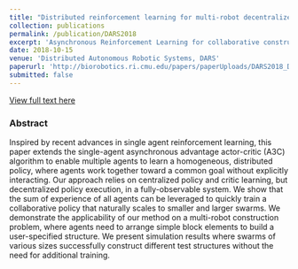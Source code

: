 ```yaml
---
title: "Distributed reinforcement learning for multi-robot decentralized collective construction"
collection: publications
permalink: /publication/DARS2018
excerpt: 'Asynchronous Reinforcement Learning for collaborative construction.'
date: 2018-10-15
venue: 'Distributed Autonomous Robotic Systems, DARS'
paperurl: 'http://biorobotics.ri.cmu.edu/papers/paperUploads/DARS2018_DistributedAssembly_final831.pdf'
submitted: false
---
```

[View full text here](http://biorobotics.ri.cmu.edu/papers/paperUploads/DARS2018_DistributedAssembly_final831.pdf)
### Abstract
Inspired by recent advances in single agent reinforcement learning, this paper extends the single-agent asynchronous advantage actor-critic (A3C) algorithm to enable multiple agents to learn a homogeneous, distributed policy, where agents work together toward a common goal without explicitly interacting. Our approach relies on centralized policy and critic learning, but decentralized policy execution, in a fully-observable system. We show that the sum of experience of all agents can be leveraged to quickly train a collaborative policy that naturally scales to smaller and larger swarms. We demonstrate the applicability of our method on a multi-robot construction problem, where agents need to arrange simple block elements to build a user-specified structure. We present simulation results where swarms of various sizes successfully construct different test structures without the need for additional training.
